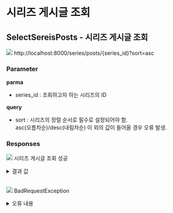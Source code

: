 # 시리즈 게시글 조회

## SelectSereisPosts - 시리즈 게시글 조회

<img src="https://img.shields.io/badge/GET-blue?style=plastic&logo=appveyor&logo=GET"/> http://localhost:8000/series/posts/{series_id}?sort=asc

### Parameter

**parma**

- series_id : 조회하고자 하는 시리즈의 ID

**query**

- sort : 시리즈의 정렬 순서로 필수로 설정되어야 함. <br> asc(오름차순)/desc(내림차순) 이 외의 값이 들어올 경우 오류 발생.

### Responses

<img src="https://img.shields.io/badge/200-519800?style=plastic&logo=appveyor&logo=200"/> 시리즈 게시글 조회 성공

<details>
<summary>결과 값</summary>
<div markdown="1">

```json
{
  "statusCode": 200,
  "series": [
    {
      "series_thumbnail": "",
      "post_series_sort": 1,
      "post_title": "게시글 제목",
      "post_content": "게시글 내용",
      "post_create_at": "2022-12-07T07:15:55.290Z",
      "series_id": 13,
      "user_id": 3,
      "post_id": 105,
      "is_owner": 0
    }
  ]
}
```

- series_thumbnail : 시리즈의 썸네일
- post_series_sort : 시리즈에 설정된 게시글의 정렬 순서
- post_title : 게시글의 제목
- post_content : 게시글의 내용
- post_create_at : 게시글 작성일
- series_id : 해당 시리즈의 ID
- user_id : 시리즈를 생성한 사용자의 ID
- post_id : 게시글의 ID
- is_owner : 로그인한 사용자와 시리즈 작성자가 일치할 경우 1 / 일치하지 않으면 0

</div>
</details>

<br>

<img src="https://img.shields.io/badge/400-DB3A00?style=plastic&logo=appveyor&logo=400"/> BadRequestException

<details>

<summary>오류 내용</summary>

```json
{
  "statusCode": 400,
  "message": "...."
}
```

- query의 sort가 없거나, asc/desc 이 외의 값을 보냈을 경우

</details>
